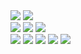 
<div align="left">

<img src="https://skillicons.dev/icons?i=js" />
<img src="https://skillicons.dev/icons?i=ts" />
<br />
<img src="https://skillicons.dev/icons?i=react" />
<img src="https://skillicons.dev/icons?i=nextjs" />
<img src="https://skillicons.dev/icons?i=vue" />
<br />
<img src="https://skillicons.dev/icons?i=redux" />
<img src="https://skillicons.dev/icons?i=zustand" />
<img src="https://skillicons.dev/icons?i=styledcomponents" />
<img src="https://skillicons.dev/icons?i=emotion" />
<img src="https://skillicons.dev/icons?i=tailwindcss" />
</div>


<div align="left">
  


<!--
**jmean12/jmean12** is a ✨ _special_ ✨ repository because its `README.md` (this file) appears on your GitHub profile.

Here are some ideas to get you started:

- 🔭 I’m currently working on ...
- 🌱 I’m currently learning ...
- 👯 I’m looking to collaborate on ...
- 🤔 I’m looking for help with ...
- 💬 Ask me about ...
- 📫 How to reach me: ...
- 😄 Pronouns: ...
- ⚡ Fun fact: ...

[![Anurag's github stats](https://github-readme-stats.vercel.app/api?username=jmean12)](https://github.com/anuraghazra/github-readme-stats)
-->  
</div>
